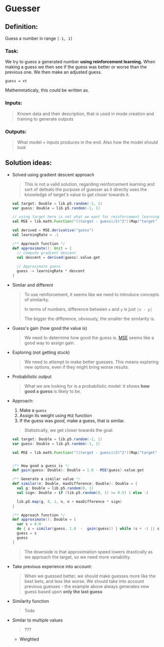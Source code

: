 # Guesser 

## Definition:
Guess a number in range `[-1, 1]` 

### Task:
We try to guess a generated number **using reinforcement learning.** 
When making a guess we then see if the guess was better or worse than the previous one.
We then make an adjusted guess.

```guess = xt```

Mathemmaticaly, this could be written as.

### Inputs:
> Known data and their description, that is used 
in mode creation and training to generate outputs

### Outputs:
> What model + inputs produces in the end. 
Also how the model should look

## Solution ideas:
* Solved using gradient descent approach 
    > This is not a valid solution, regarding reinforcement
    learning and sort of defeats the purpose of guesser as
    it directly uses the knowledge of target's value to get
    closer towards it.
    
    ```scala
    val target: Double = lib.p5.random(-1, 1)  
    var guess: Double = lib.p5.random(-1, 1)        
  
    // using target here is not what we want for reinforcement learning
    val MSE = lib.math.Function("((target - guess)/2)^2")(Map("target" -> target))
 
    val derived = MSE.derivative("guess")
    val learningRate = .1
    
    /** Approach function */
    def approximate(): Unit = {
      // Compute gradient descent
      val descent = derived(guess).value.get
      
      // Approximate guess
      guess -= learningRate * descent
    }
    ```  

* Similar and different
    >  To use reinforcement, it seems like we need to
    introduce concepts of similarity.
    >
    > In terms of numbers, difference between `x` and
    `y` is just `|x - y|`
    >
    > The bigger the difference, obviously, the 
    smaller the similarity is.

* Guess's gain (how good the value is)
    > We need to determine how good the guess is.
    [MSE](https://en.wikipedia.org/wiki/Mean_squared_error)
    seems like a good way to assign gain.
    
* Exploring (not getting stuck)
    > We need to attempt to make better guesses. This
    means exploring new options, even if they might 
    bring worse results.
    
* Probabilistic output
    > What we are looking for is a probabilistic model:
    it shows **how good a guess** is likely to be.  
    
* Approach:
    1. Make a `guess`
    2. Assign its weight using `MSE` function
    3. If the guess was *good*, make a guess,
    that is similar.
 
    > Statistically, we get closer towards the goal.
 
    ```scala
    val target: Double = lib.p5.random(-1, 1)  
    var guess: Double = lib.p5.random(-1, 1)    
  
    val MSE = lib.math.Function("((target - guess)/2)^2")(Map("target" -> target))

    
    /** How good a guess is */
    def gain(guess: Double): Double = 1.0 - MSE(guess).value.get

    /** Generate a similar value */
    def similar(n: Double, maxDifference: Double): Double = {
      val g: Double = lib.p5.random(0, 1)
      val sign: Double = if (lib.p5.random(0, 1) >= 0.5) 1 else -1
  
      lib.p5.map(g, 0, 1, n, n + maxDifference * sign)
    }
  
    /** Approach function */
    def approximate(): Double = {
      var s = 0.0
      do { s = similar(guess, 1.0  -  gain(guess)) } while (s < -1 || s  > 1)
      guess = s
      guess
    }
    ```
    
    > The downside is that approximation speed lowers
    drastically as we approach the target, so we need
    more variability.

* Take previous experience into account:
    > When we guessed better, we should make guesses
    more like the best bets, and less like worse. We
    should take into account previous guesses - the
    example above always generates new guess based
    upon **only the last guess**
    
* Similarity function
    > Todo    

* Similar to multiple values 
    > ???
    
    * Weighted 
  
 